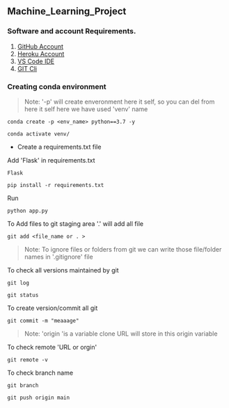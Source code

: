 ## Machine_Learning_Project

### Software and account Requirements.

1. [GitHub Account](https://github.com/)
2. [Heroku Account](https://id.heroku.com/login)
3. [VS Code IDE](https://code.visualstudio.com/download)
4. [GIT Cli](https://git-scm.com/downloads)

### Creating conda environment

>Note: '-p' will create enveronment here it self, so you can del from here it self here we have used 'venv' name
```
conda create -p <env_name> python==3.7 -y
```
    
```
conda activate venv/
```

* Create a requirements.txt file

Add 'Flask' in requirements.txt 
```
Flask
```

```
pip install -r requirements.txt
```

Run
```
python app.py
```


To Add files to git staging area '.' will add all file
```
git add <file_name or . > 
```

>Note: To ignore files or folders from git we can write those file/folder names in '.gitignore' file


To check all versions maintained by git
```
git log
```        

```
git status
```

To create version/commit all git
```
git commit -m "meaaage"
```

>Note: 'origin 'is a variable clone URL will store in this origin variable 

To check remote 'URL or orgin'
```
git remote -v 
```


To check branch name
```
git branch 
```

```
git push origin main
```

